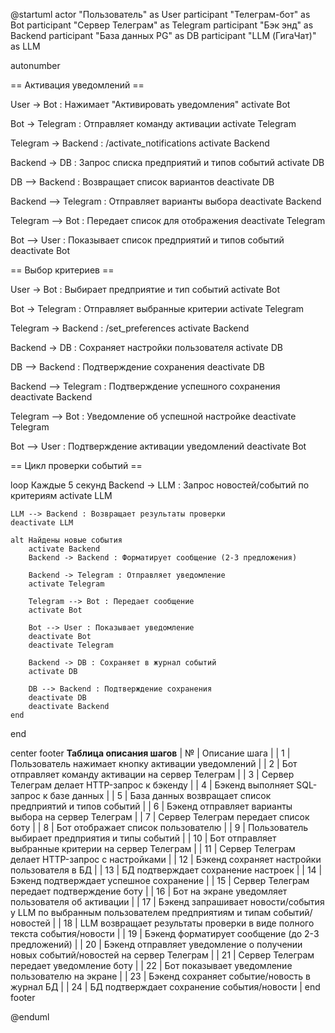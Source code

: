 @startuml
actor "Пользователь" as User
participant "Телеграм-бот" as Bot
participant "Сервер Телеграм" as Telegram
participant "Бэк энд" as Backend
participant "База данных PG" as DB
participant "LLM (ГигаЧат)" as LLM

autonumber

== Активация уведомлений ==

User -> Bot : Нажимает "Активировать уведомления"
activate Bot

Bot -> Telegram : Отправляет команду активации
activate Telegram

Telegram -> Backend : /activate_notifications
activate Backend

Backend -> DB : Запрос списка предприятий и типов событий
activate DB

DB --> Backend : Возвращает список вариантов
deactivate DB

Backend --> Telegram : Отправляет варианты выбора
deactivate Backend

Telegram --> Bot : Передает список для отображения
deactivate Telegram

Bot --> User : Показывает список предприятий и типов событий
deactivate Bot

== Выбор критериев ==

User -> Bot : Выбирает предприятие и тип событий
activate Bot

Bot -> Telegram : Отправляет выбранные критерии
activate Telegram

Telegram -> Backend : /set_preferences
activate Backend

Backend -> DB : Сохраняет настройки пользователя
activate DB

DB --> Backend : Подтверждение сохранения
deactivate DB

Backend --> Telegram : Подтверждение успешного сохранения
deactivate Backend

Telegram --> Bot : Уведомление об успешной настройке
deactivate Telegram

Bot --> User : Подтверждение активации уведомлений
deactivate Bot

== Цикл проверки событий ==

loop Каждые 5 секунд
    Backend -> LLM : Запрос новостей/событий по критериям
    activate LLM
    
    LLM --> Backend : Возвращает результаты проверки
    deactivate LLM
    
    alt Найдены новые события
        activate Backend
        Backend -> Backend : Форматирует сообщение (2-3 предложения)
        
        Backend -> Telegram : Отправляет уведомление
        activate Telegram
        
        Telegram --> Bot : Передает сообщение
        activate Bot
        
        Bot --> User : Показывает уведомление
        deactivate Bot
        deactivate Telegram
        
        Backend -> DB : Сохраняет в журнал событий
        activate DB
        
        DB --> Backend : Подтверждение сохранения
        deactivate DB
        deactivate Backend
    end
end

center footer
<b>Таблица описания шагов</b>
| № | Описание шага |
| 1 | Пользователь нажимает кнопку активации уведомлений |
| 2 | Бот отправляет команду активации на сервер Телеграм |
| 3 | Сервер Телеграм делает HTTP-запрос к бэкенду |
| 4 | Бэкенд выполняет SQL-запрос к базе данных |
| 5 | База данных возвращает список предприятий и типов событий |
| 6 | Бэкенд отправляет варианты выбора на сервер Телеграм |
| 7 | Сервер Телеграм передает список боту |
| 8 | Бот отображает список пользователю |
| 9 | Пользователь выбирает предприятия и типы событий |
| 10 | Бот отправляет выбранные критерии на сервер Телеграм |
| 11 | Сервер Телеграм делает HTTP-запрос с настройками |
| 12 | Бэкенд сохраняет настройки пользователя в БД |
| 13 | БД подтверждает сохранение настроек |
| 14 | Бэкенд подтверждает успешное сохранение |
| 15 | Сервер Телеграм передает подтверждение боту |
| 16 | Бот на экране уведомляет пользователя об активации |
| 17 | Бэкенд запрашивает новости/события у LLM по выбранным пользователем предприятиям и типам событий/новостей |
| 18 | LLM возвращает результаты проверки в виде полного текста события/новости |
| 19 | Бэкенд форматирует сообщение (до 2-3 предложений) |
| 20 | Бэкенд отправляет уведомление о получении новых событий/новостей на сервер Телеграм |
| 21 | Сервер Телеграм передает уведомление боту |
| 22 | Бот показывает уведомление пользователю на экране |
| 23 | Бэкенд сохраняет событие/новость в журнал БД |
| 24 | БД подтверждает сохранение события/новости |
end footer

@enduml